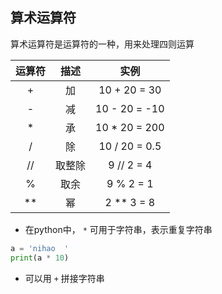 ## 算术运算符

算术运算符是运算符的一种，用来处理四则运算

| 运算符 |  描述  |     实例      |
| :----: | :----: | :-----------: |
|   +    |   加   | 10 + 20 = 30  |
|   -    |   减   | 10 - 20 = -10 |
|   *    |   承   | 10 * 20 = 200 |
|   /    |   除   | 10 / 20 = 0.5 |
|   //   | 取整除 |  9 // 2 = 4   |
|   %    |  取余  |   9 % 2 = 1   |
|   **   |   幂   |  2 ** 3 = 8   |

- 在python中， `*`  可用于字符串，表示重复字符串

```python
a = 'nihao  '
print(a * 10)
```

- 可以用 `+` 拼接字符串

